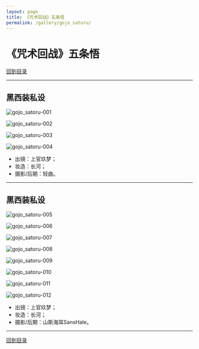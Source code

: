 ```yaml
---
layout: page
title: 《咒术回战》五条悟
permalink: /gallery/gojo_satoru/
---
```


# 《咒术回战》五条悟

[回到目录](../)

---

## 黑西装私设

![gojo_satoru-001](gojo_satoru/black_suit/gojo_satoru-001.jpg)

![gojo_satoru-002](gojo_satoru/black_suit/gojo_satoru-002.jpg)

![gojo_satoru-003](gojo_satoru/black_suit/gojo_satoru-003.jpg)

![gojo_satoru-004](gojo_satoru/black_suit/gojo_satoru-004.jpg)

- 出镜：上官玖梦；
- 妆造：长河；
- 摄影/后期：轻曲。

---

## 黑西装私设

![gojo_satoru-005](gojo_satoru/black_suit/gojo_satoru-005.jpg)

![gojo_satoru-006](gojo_satoru/black_suit/gojo_satoru-006.jpg)

![gojo_satoru-007](gojo_satoru/black_suit/gojo_satoru-007.jpg)

![gojo_satoru-008](gojo_satoru/black_suit/gojo_satoru-008.jpg)

![gojo_satoru-009](gojo_satoru/black_suit/gojo_satoru-009.jpg)

![gojo_satoru-010](gojo_satoru/black_suit/gojo_satoru-010.jpg)

![gojo_satoru-011](gojo_satoru/black_suit/gojo_satoru-011.jpg)

![gojo_satoru-012](gojo_satoru/black_suit/gojo_satoru-012.jpg)

- 出镜：上官玖梦；
- 妆造：长河；
- 摄影/后期：山斯海耳SansHale。

---

[回到目录](../)